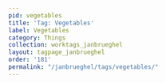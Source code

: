 ```yaml
---
pid: vegetables
title: 'Tag: Vegetables'
label: Vegetables
category: Things
collection: worktags_janbrueghel
layout: tagpage_janbrueghel
order: '181'
permalink: "/janbrueghel/tags/vegetables/"
---
```

